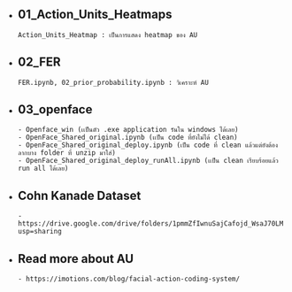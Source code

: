 

*	##	01_Action_Units_Heatmaps
		Action_Units_Heatmap : เป็นการแสดง heatmap ของ AU
*	##	02_FER
		FER.ipynb, 02_prior_probability.ipynb : วิเคราะห์ AU 
*	##	03_openface
		- Openface_win (เเป็นตัว .exe application รันใน windows ได้เลย)
		- OpenFace_Shared_original.ipynb (เเป็น code ที่ยังไม่ได้ clean)
		- OpenFace_Shared_original_deploy.ipynb (เป็น code ที่ clean แล้วแต่ยังต้องลากบาง folder ที่ unzip มาใส่)
		- OpenFace_Shared_original_deploy_runAll.ipynb (เเป็น clean เรียบร้อยแล้ว run all ได้เลย)


*	##	Cohn Kanade Dataset
		- https://drive.google.com/drive/folders/1pmmZfIwnuSajCafojd_WsaJ70LMutHmM?usp=sharing

*	##	Read more about AU
		- https://imotions.com/blog/facial-action-coding-system/